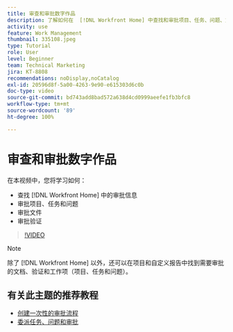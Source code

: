 ```yaml
---
title: 审查和审批数字作品
description: 了解如何在  [!DNL Workfront Home] 中查找和审批项目、任务、问题、文档和验证。
activity: use
feature: Work Management
thumbnail: 335108.jpeg
type: Tutorial
role: User
level: Beginner
team: Technical Marketing
jira: KT-8808
recommendations: noDisplay,noCatalog
exl-id: 20596d8f-5a00-4263-9e90-e615303d6c0b
doc-type: video
source-git-commit: bd743add8bad572a638d4cd0999aeefe1fb3bfc8
workflow-type: tm+mt
source-wordcount: '89'
ht-degree: 100%

---
```


# 审查和审批数字作品

在本视频中，您将学习如何：

* 查找 [!DNL Workfront Home] 中的审批信息
* 审批项目、任务和问题
* 审批文件
* 审批验证

>[!VIDEO](https://video.tv.adobe.com/v/335108/?quality=12&learn=on)


>[!NOTE]
>
>除了 [!DNL Workfront Home] 以外，还可以在项目和自定义报告中找到需要审批的文档、验证和工作项（项目、任务和问题）。

## 有关此主题的推荐教程

* [创建一次性的审批流程](/help/manage-work/approval-processes-and-milestone-paths/create-a-single-use-approval-process.md)
* [委派任务、问题和审批](/help/manage-work/approval-processes-and-milestone-paths/delegate-approvals.md)


<!---
learn more URLS
Approving work
Home area for Reviewers
Guides
Home overview for Reviewers
Issue page overview
--->
